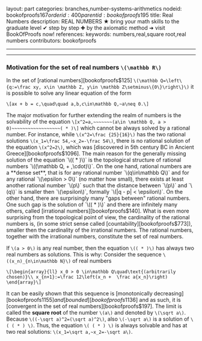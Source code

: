 layout: part
categories: branches,number-systems-arithmetics
nodeid: bookofproofs$167
orderid: 400
parentid: bookofproofs$195
title: Real Numbers
description: REAL NUMBERS ★ bring your math skills to the graduate level ✔ step by step ✚ by the axiomatic method ➜ visit BookOfProofs now!
references: 
keywords: numbers,real,square root,real numbers
contributors: bookofproofs

---


---

### Motivation for the set of real numbers `\(\mathbb R\)`

In the set of [rational numbers][bookofproofs$125] `\(\mathbb Q=\left\{q:=\frac xy, x\in \mathbb Z, y\in \mathbb Z\setminus\{0\}\right\}\)` it is possible to solve any linear equation of the form

`\[ax + b = c,\quad\quad a,b,c\in\mathbb Q,~a\neq 0.\]`

The major motivation for further extending the realm of numbers is the solvability of the equation
`\[x^2=a,~~~~~~~(a\in \mathbb Q, a > 0)~~~~~~~~~~~~~~~~~~( * )\]`
which cannot be always solved by a rational number. For instance, while `\(x^2=\frac {25}{16}\)` has the two rational solutions `\(x_1=\frac 54,~x_2=-\frac 54\)`, there is no rational solution of the equation `\(x^2=2\)`, which was [discovered in 5th century BC in Ancient Greece][bookofproofs$1096].
The main reason for the generally missing solution of the equation `\(( * )\)` is the topological structure of rational numbers `\((\mathbb Q, + ,\cdot)\)`. On the one hand, rational numbers are a **dense set**, that is for any rational number `\(q\in\mathbb Q\)` and for any rational `\(\epsilon > 0\)` (no matter how small), there exists at least another rational number `\(p\)` such that the distance between `\(p\)` and `\(q\)` is smaller then `\(\epsilon\)`, formally `\(|q - p| < \epsilon\)`. On the other hand, there are surprisingly many "gaps between" rational numbers. One such gap is the solution of  `\(( * )\)` and there 
are infinitely many others, called [irrational numbers][bookofproofs$140]. What is even more surprising from the topological point of view, the cardinality of the rational numbers is, (in some strict sense called [countability][bookofproofs$773]), smaller then the cardinality of the irrational numbers. The rational numbers, together with the irrational numbers, constitute the set of real numbers.

If `\(a > 0\)` is any real number, then the equation  `\(( * )\)` has always two real numbers as solutions. This is why: Consider the sequence `\((x_n)_{n\in\mathbb N}\)` of real numbers  

`\[\begin{array}{ll}
x_0 > 0 \in\mathbb Q\quad\text{(arbitrarily chosen)}\\
x_{n+1}:=\frac 12\left(x_n +  \frac a{x_n}\right)
\end{array}\]`

It can be easily shown that this sequence is [monotonically decreasing][bookofproofs$1155] and [bounded][bookofproofs$1136] and as such, it is [convergent in the set of real numbers][bookofproofs$197]. The limit is called the **square root** of the number `\(a\)` and denoted by `\(\sqrt a\)`. Because `\((-\sqrt a)^2=(\sqrt a)^2\)`, also `\(-\sqrt a\)` is a solution of `\( ( * ) \)`. Thus, the equation `\( ( * ) \)` is always solvable and has at two real solutions: `\(x_1=\sqrt a,~x_2=-\sqrt a\)`.
